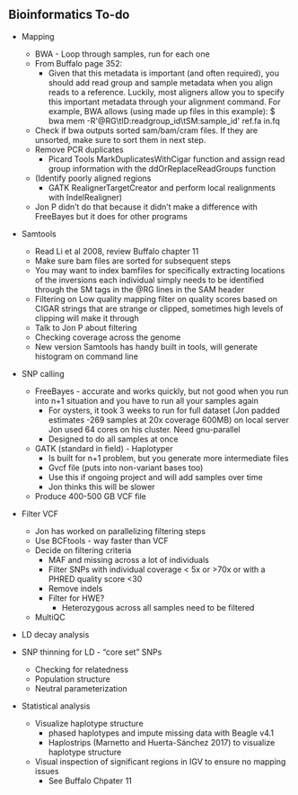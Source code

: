 ## Bioinformatics To-do

* Mapping
	* BWA - Loop through samples, run for each one
	* From Buffalo page 352:	 			
		* Given that this metadata is important (and often required), you should add read group and sample metadata when you align reads to a reference. Luckily, most aligners allow you to specify this important metadata through your alignment command. For example, BWA allows (using made up files in this example):	$ bwa mem -R'@RG\tID:readgroup_id\tSM:sample_id' ref.fa in.fq 
	* Check if bwa outputs sorted sam/bam/cram files. If they are unsorted, make sure to sort them in next step.
	* Remove PCR duplicates
		* Picard Tools MarkDuplicatesWithCigar function and assign read group information with the ddOrReplaceReadGroups function 
	* (Identify poorly aligned regions
		* GATK RealignerTargetCreator and perform local realignments with IndelRealigner)
	* Jon P didn’t do that because it didn’t make a difference with FreeBayes but it does for other programs


* Samtools
	* Read Li et al 2008, review Buffalo chapter 11
	* Make sure bam files are sorted for subsequent steps
	* You may want to index bamfiles for specifically extracting locations of the inversions each individual simply needs to be identified through the SM tags in the @RG lines in the SAM header
	* Filtering on Low quality mapping filter on quality scores based on CIGAR strings that are strange or clipped, sometimes high levels of clipping will make it through
	* Talk to Jon P about filtering
	* Checking coverage across the genome
	* New version Samtools has handy built in tools, will generate histogram on command line 

* SNP calling
	* FreeBayes - accurate and works quickly, but not good when you run into n+1 situation and you have to run all your samples again
		* For oysters, it took 3 weeks to run for full dataset (Jon padded estimates -269 samples at 20x coverage 600MB) on local server Jon used 64 cores on his cluster. Need gnu-parallel
		* Designed to do all samples at once
	* GATK (standard in field) - Haplotyper
		* Is built for n+1 problem, but you generate more intermediate files
		* Gvcf file (puts into non-variant bases too)
		* Use this if ongoing project and will add samples over time
		* Jon thinks this will be slower
	* Produce 400-500 GB VCF file

* Filter VCF 
	* Jon has worked on parallelizing filtering steps
	* Use BCFtools - way faster than VCF
	* Decide on filtering criteria
		* MAF and missing across a lot of individuals
		* Filter SNPs with individual coverage < 5x or >70x or with a PHRED quality score <30
		* Remove indels
		* Filter for HWE?
			* Heterozygous across all samples need to be filtered
	* MultiQC

* LD decay analysis

* SNP thinning for LD - “core set” SNPs
	* Checking for relatedness
	* Population structure
	* Neutral parameterization

* Statistical analysis
	* Visualize haplotype structure
		* phased haplotypes and impute missing data with Beagle v4.1
		* Haplostrips (Marnetto and Huerta-Sánchez 2017) to visualize haplotype structure
	* Visual inspection of significant regions in IGV to ensure no mapping issues
		* See Buffalo Chpater 11
















